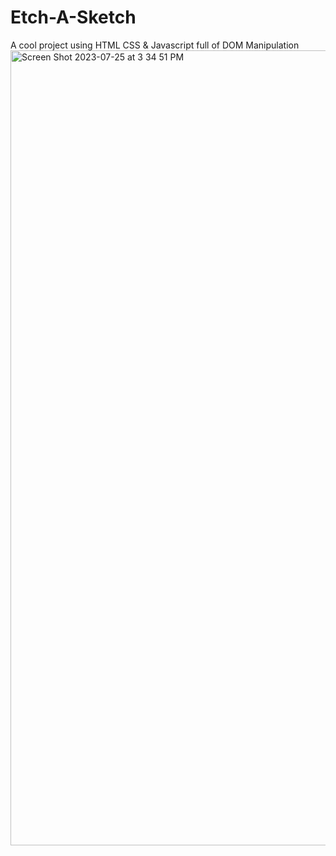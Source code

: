 # Etch-A-Sketch
A cool project using HTML CSS &amp; Javascript full of DOM Manipulation
<img width="1272" alt="Screen Shot 2023-07-25 at 3 34 51 PM" src="https://github.com/KidFlashh/Etch-A-Sketch/assets/104994059/ae2063ea-6856-4c60-8f99-77b323d00cd0">
